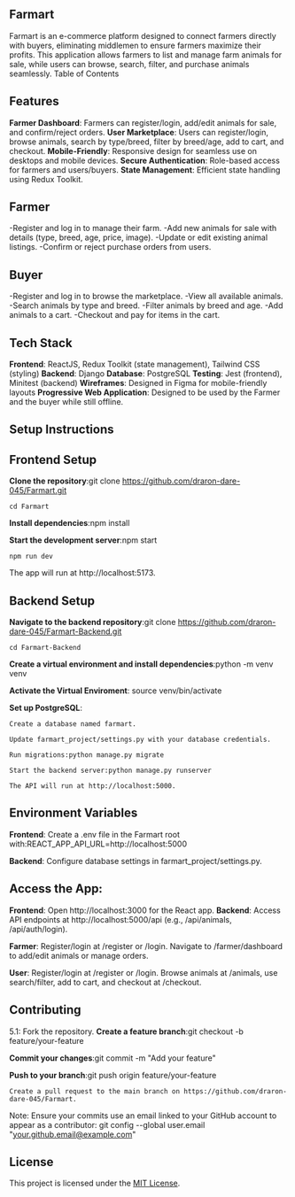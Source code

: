## Farmart

Farmart is an e-commerce platform designed to connect farmers directly with buyers, eliminating middlemen to ensure farmers maximize their profits. This application allows farmers to list and manage farm animals for sale, while users can browse, search, filter, and purchase animals seamlessly.
Table of Contents



## Features

**Farmer Dashboard**: Farmers can register/login, add/edit animals for sale, and confirm/reject orders.
**User Marketplace**: Users can register/login, browse animals, search by type/breed, filter by breed/age, add to cart, and checkout.
**Mobile-Friendly**: Responsive design for seamless use on desktops and mobile devices.
**Secure Authentication**: Role-based access for farmers and users/buyers.
**State Management**: Efficient state handling using Redux Toolkit.

## Farmer

-Register and log in to manage their farm.
-Add new animals for sale with details (type, breed, age, price, image).
-Update or edit existing animal listings.
-Confirm or reject purchase orders from users.

## Buyer

-Register and log in to browse the marketplace.
-View all available animals.
-Search animals by type and breed.
-Filter animals by breed and age.
-Add animals to a cart.
-Checkout and pay for items in the cart.

## Tech Stack

**Frontend**: ReactJS, Redux Toolkit (state management), Tailwind CSS (styling)
**Backend**: Django
**Database**: PostgreSQL
**Testing**: Jest (frontend), Minitest (backend)
**Wireframes**: Designed in Figma for mobile-friendly layouts
**Progressive Web Application**: Designed to be used by the Farmer and the buyer while still offline.

## Setup Instructions

## Frontend Setup

**Clone the repository**:git clone https://github.com/draron-dare-045/Farmart.git
```
cd Farmart
```

**Install dependencies**:npm install


**Start the development server**:npm start
```
npm run dev
```

The app will run at http://localhost:5173.

## Backend Setup

**Navigate to the backend repository**:git clone https://github.com/draron-dare-045/Farmart-Backend.git
```
cd Farmart-Backend
```

**Create a virtual environment and install dependencies**:python -m venv venv

**Activate the Virtual Enviroment**: source venv/bin/activate

**Set up PostgreSQL**:
```
Create a database named farmart.

Update farmart_project/settings.py with your database credentials.

Run migrations:python manage.py migrate

Start the backend server:python manage.py runserver

The API will run at http://localhost:5000.
```
## Environment Variables

**Frontend**: Create a .env file in the Farmart root with:REACT_APP_API_URL=http://localhost:5000

**Backend**: Configure database settings in farmart_project/settings.py.


## Access the App:
**Frontend**: Open http://localhost:3000 for the React app.
**Backend**: Access API endpoints at http://localhost:5000/api (e.g., /api/animals, /api/auth/login).


**Farmer**:
Register/login at /register or /login.
Navigate to /farmer/dashboard to add/edit animals or manage orders.


**User**:
Register/login at /register or /login.
Browse animals at /animals, use search/filter, add to cart, and checkout at /checkout.



<!-- Testing

Frontend (Jest):cd Farmart
npm test


Backend (Minitest):cd Farmart-Backend
python -m unittest -->



## Contributing

5.1: Fork the repository.
**Create a feature branch**:git checkout -b feature/your-feature


**Commit your changes**:git commit -m "Add your feature"


**Push to your branch**:git push origin feature/your-feature
```
Create a pull request to the main branch on https://github.com/draron-dare-045/Farmart.
```
Note: Ensure your commits use an email linked to your GitHub account to appear as a contributor:
git config --global user.email "your.github.email@example.com"

## License

This project is licensed under the [MIT License](./LICENSE).

